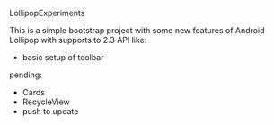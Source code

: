LollipopExperiments

This is a simple bootstrap project with some new features of Android Lollipop with supports to 2.3 API like:

- basic setup of toolbar

pending:
- Cards
- RecycleView
- push to update